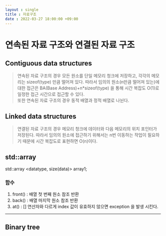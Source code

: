 ```yaml
---
layout : single
title : 자료구조
date : 2022-03-27 18:00:00 +09:00
---
```

# 연속된 자료 구조와 연결된 자료 구조

## Contiguous data structures

> 연속된 자료 구조의 경우 모든 원소를 단일 메모리 청크에 저장하고, 각각의 메모리는 sizeof(type) 만큼 떨어져 있다. 따라서 임의의 원소(n만큼 떨어져 있는)에 대한 접근은 BA(Base Address)+n*sizeof(type) 을 통해 시간 복잡도 O(1)로 일정한 접근 시간으로 접근할 수 있다.  
> 또한 연속된 자료 구조의 경우 동적 배열과 정적 배열로 나뉜다.


## Linked data structures

> 연결된 자료 구조의 경우 메모리 청크에 데이터와 다음 메모리의 위치 포인터가 저장된다. 따라서 임의의 원소에 접근하기 위해서는 n번 이동하는 작업이 필요하기 때문에 시간 복잡도로 표현하면 O(n)이다.

## std::array
  std::array <datatype, size(data)> array1;

### 함수 

1. front() : 배열 첫 번째 원소 참조 반환
2. back() : 배열 마지막 원소 참조 반환
3. at() : [] 연산자와 다르게 index 값이 유효하지 않으면 exception 을 발생 시킨다.
---
## Binary tree


